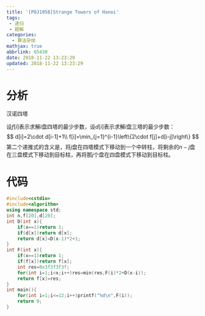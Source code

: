 ```yaml
---
title: '[POJ1958]Strange Towers of Hanoi'
tags:
 - 递归
 - 题解
categories:
  - 算法杂烩
mathjax: true
abbrlink: 65430
date: 2018-11-22 13:23:29
updated: 2018-11-22 13:23:29
---
```


# 分析

汉诺四塔

设$f[i]$表示求解$i$盘四塔的最少步数，设$d[i]$表示求解$i$盘三塔的最少步数：
$$
d[i]=2\cdot d[i-1]+1\\
f[i]=\min_{j=1}^{i-1}\left\{2\cdot f[j]+d[i-j]\right\}
$$
第二个递推式的含义是，将$j$盘在四塔模式下移动到一个中转柱，将剩余的$n-j$盘在三盘模式下移动到目标柱，再将那$j$个盘在四盘模式下移动到目标柱。

# 代码

```cpp
#include<cstdio>
#include<algorithm>
using namespace std;
int n,f[20],d[20];
int D(int x){
	if(x==1)return 1;
	if(d[x])return d[x];
	return d[x]=D(x-1)*2+1;
}
int F(int x){
	if(x==1)return 1;
	if(f[x])return f[x];
	int res=0x3f3f3f3f;
	for(int i=1;i<x;i++)res=min(res,F(i)*2+D(x-i));
	return f[x]=res;
}
int main(){
	for(int i=1;i<=12;i++)printf("%d\n",F(i));
	return 0;
}
```

